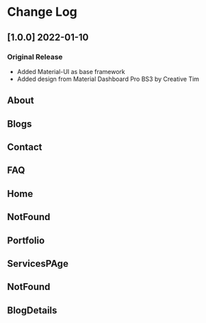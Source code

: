 # Change Log

## [1.0.0] 2022-01-10

### Original Release

- Added Material-UI as base framework
- Added design from Material Dashboard Pro BS3 by Creative Tim

## About

## Blogs

## Contact

## FAQ

## Home

## NotFound

## Portfolio

## ServicesPAge

## NotFound

## BlogDetails